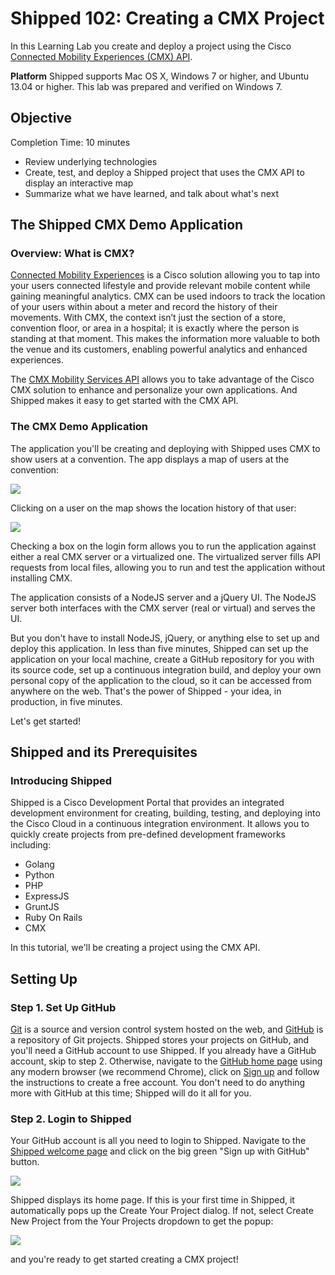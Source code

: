 # Shipped 102: Creating a CMX Project #

In this Learning Lab you create and deploy a project using the Cisco [Connected Mobility Experiences (CMX) API](https://developer.cisco.com/site/cmx-mobility-services/).

**Platform** 
Shipped supports Mac OS X, Windows 7 or higher, and Ubuntu 13.04 or higher.  This lab was prepared and verified on Windows 7.

## Objective ##

Completion Time: 10 minutes

* Review underlying technologies
* Create, test, and deploy a Shipped project that uses the CMX API to display an interactive map
* Summarize what we have learned, and talk about what's next

## The Shipped CMX Demo Application ##
### Overview: What is CMX? ###
[Connected Mobility Experiences](http://www.cisco.com/c/en/us/solutions/enterprise-networks/connected-mobile-experiences/index.html?vs_f=Products+Launch+RSS+Feeds&vs_p=Cisco+Connected+Mobile+Experiences+Boost+Revenues+with+Better+Service&vs_k=1) is a Cisco solution allowing you to tap into your users connected lifestyle and provide relevant mobile content while gaining meaningful analytics.  CMX can be used indoors to track the location of your users within about a meter and record the history of their movements.  With CMX, the context isn’t just the section of a store, convention floor, or area in a hospital; it is exactly where the person is standing at that moment.  This makes the information more valuable to both the venue and its customers, enabling powerful analytics and enhanced experiences.

The [CMX Mobility Services API](https://developer.cisco.com/site/cmx-mobility-services/) allows you to take advantage of the Cisco CMX solution to enhance and personalize your own applications.  And Shipped makes it easy to get started with the CMX API.

### The CMX Demo Application ###
The application you'll be creating and deploying with Shipped uses CMX to show users at a convention.  The app displays a map of users at the convention:

![](posts/files/shipped-102-cmx-project/cmx_alluser_map.png)

Clicking on a user on the map shows the location history of that user:

![](posts/files/shipped-102-cmx-project/cmx_usersteve_map.png)

Checking a box on the login form allows you to run the application against either a real CMX server or a virtualized one.  The virtualized server fills API requests from local files, allowing you to run and test the application without installing CMX.

The application consists of a NodeJS server and a jQuery UI.  The NodeJS server both interfaces with the CMX server (real or virtual) and serves the UI.

But you don't have to install NodeJS, jQuery, or anything else to set up and deploy this application.  In less than five minutes, Shipped can set up the application on your local machine, create a GitHub repository for you with its source code, set up a continuous integration build, and deploy your own personal copy of the application to the cloud, so it can be accessed from anywhere on the web.  That's the power of Shipped - your idea, in production, in five minutes.

Let's get started!

## Shipped and its Prerequisites ##
 
### Introducing Shipped ###

Shipped is a Cisco Development Portal that provides an integrated development environment for creating, building, testing, and deploying into the Cisco Cloud in a continuous integration environment. It allows you to quickly create projects from pre-defined development frameworks including:

* Golang
* Python
* PHP
* ExpressJS
* GruntJS
* Ruby On Rails
* CMX

In this tutorial, we'll be creating a project using the CMX API.

## Setting Up ##
 
### Step 1. Set Up GitHub

[Git](https://git-scm.com/) is a source and version control system hosted on the web, and [GitHub](https://github.com/) is a repository of Git projects.  Shipped stores your projects on GitHub, and you'll need a GitHub account to use Shipped.  If you already have a GitHub account, skip to step 2.  Otherwise, navigate to the [GitHub home page](https://github.com/) using any modern browser (we recommend Chrome), click on [Sign up](https://github.com/join) and follow the instructions to create a free account. You don't need to do anything more with GitHub at this time; Shipped will do it all for you.

### Step 2. Login to Shipped
    
Your GitHub account is all you need to login to Shipped.  Navigate to the [Shipped welcome page](http://ciscocloud.github.io/shipped/dist/#) and click on the big green "Sign up with GitHub" button.   

![](posts/files/shipped-102-cmx-project/welcome.png)

Shipped displays its home page.  If this is your first time in Shipped, it automatically pops up the Create Your Project dialog.  If not, select Create New Project from the Your Projects dropdown to get the popup:

![](posts/files/shipped-102-cmx-project/create_your_project.png)

and you're ready to get started creating a CMX project!
    
  
    
